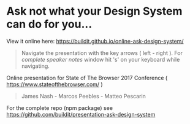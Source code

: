 # Ask not what your Design System can do for you...

View it online here: https://buildit.github.io/online-ask-design-system/ 
> Navigate the presentation with the key arrows ( left - right ).
> For *complete speaker notes* window hit 's' on your keyboard while navigating.

Online presentation for State of The Browser 2017 Conference ( https://www.stateofthebrowser.com/ )
> James Nash - Marcos Peebles - Matteo Pescarin

For the complete repo (npm package) see https://github.com/buildit/presentation-ask-design-system

